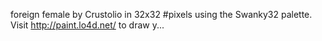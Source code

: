 foreign female by Crustolio in 32x32 #pixels using the Swanky32 palette. Visit http://paint.lo4d.net/ to draw y... 